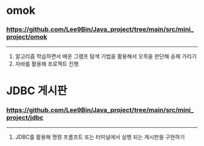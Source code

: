 # omok
### https://github.com/Lee9Bin/Java_project/tree/main/src/mini_project/omok
- - -
1. 알고리즘 학습하면서 배운 그램프 탐색 기법을 활용해서 오목을 판단해 승패 가리기
2. 자바를 활용해 프로젝트 진행

# JDBC 게시판
### https://github.com/Lee9Bin/Java_project/tree/main/src/mini_project/jdbc
- - -
1. JDBC를 활용해 명령 프롬프트 또는 터미널에서 실행 되는 게시판을 구현하기
